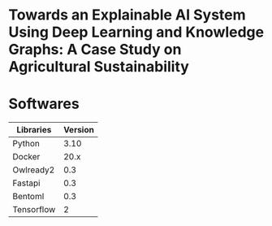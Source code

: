 # Towards an Explainable AI System Using Deep Learning and Knowledge Graphs: A Case Study on Agricultural Sustainability


# Softwares
|Libraries|Version|  
|---|---| 
|Python |3.10|    
|Docker|20.x| 
|Owlready2|0.3| 
|Fastapi|0.3|
|Bentoml|0.3|
|Tensorflow|2|

